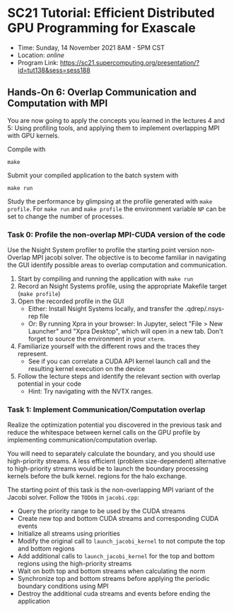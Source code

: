 # SC21 Tutorial: Efficient Distributed GPU Programming for Exascale

-   Time: Sunday, 14 November 2021 8AM - 5PM CST
-   Location: *online*
-   Program Link: https://sc21.supercomputing.org/presentation/?id=tut138&sess=sess188


## Hands-On 6: Overlap Communication and Computation with MPI 

You are now going to apply the concepts you learned in the lectures 4 and 5: Using profiling tools,
and applying them to implement overlapping MPI with GPU kernels. 

Compile with

``` {.bash}
make
```

Submit your compiled application to the batch system with

``` {.bash}
make run
```

Study the performance by glimpsing at the profile generated with
`make profile`. For `make run` and `make profile` the environment variable `NP` can be set to change the number of processes.

### Task 0: Profile the non-overlap MPI-CUDA version of the code

Use the Nsight System profiler to profile the starting point version non-Overlap MPI jacobi solver. The objective is to become familiar in navigating the GUI identify possible areas to overlap computation and communication. 

1. Start by compiling and running the application with `make run`
1. Record an Nsight Systems profile, using the appropriate Makefile target (`make profile`)
1. Open the recorded profile in the GUI
    - Either: Install Nsight Systems locally, and transfer the .qdrep/.nsys-rep file
    - Or: By running Xpra in your browser: In Jupyter, select "File > New Launcher" and "Xpra Desktop", which will open in a new tab. Don't forget to source the environment in your `xterm`.
1. Familiarize yourself with the different rows and the traces they represent. 
    - See if you can correlate a CUDA API kernel launch call and the resulting kernel execution on the device
1. Follow the lecture steps and identify the relevant section with overlap potential in your code
    - Hint: Try navigating with the NVTX ranges.


### Task 1: Implement Communication/Computation overlap 

Realize the optimization potential you discovered in the previous task and reduce the whitespace between kernel calls on the GPU profile by implementing communication/computation overlap.

You will need to separately calculate the boundary, and you should use high-priority streams. A less efficient (problem size-dependent) alternative to high-priority streams would be to launch the boundary processing kernels before the bulk kernel.
regions for the halo exchange.

The starting point of this task is the non-overlapping MPI variant of the Jacobi solver.
Follow the `TODO`s in `jacobi.cpp`:

- Query the priority range to be used by the CUDA streams
- Create new top and bottom CUDA streams and corresponding CUDA events
- Initialize all streams using priorities
- Modify the original call to `launch_jacobi_kernel` to not compute the top and bottom regions 
- Add additional calls to `launch_jacobi_kernel` for the top and bottom regions using the high-priority streams
- Wait on both top and bottom streams when calculating the norm
- Synchronize top and bottom streams before applying the periodic boundary conditions using MPI
- Destroy the additional cuda streams and events before ending the application


